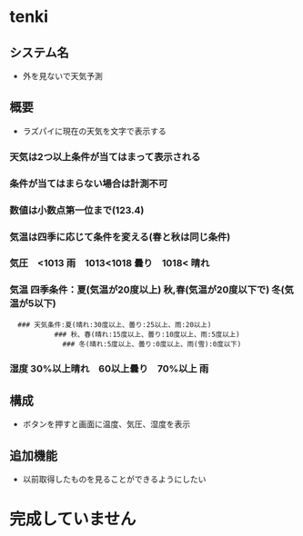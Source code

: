 # tenki

## システム名
* 外を見ないで天気予測
## 概要
*  ラズパイに現在の天気を文字で表示する

### 天気は2つ以上条件が当てはまって表示される
### 条件が当てはまらない場合は計測不可

### 数値は小数点第一位まで(123.4)
### 気温は四季に応じて条件を変える(春と秋は同じ条件)


### 気圧　<1013 雨　1013<1018 曇り　1018< 晴れ

### 気温  四季条件：夏(気温が20度以上) 秋,春(気温が20度以下で) 冬(気温が5以下)
      
      ### 天気条件:夏(晴れ:30度以上、曇り:25以上、雨:20以上)
      		   ### 秋、春(晴れ:15度以上、曇り:10度以上、雨:5度以上)
		         ### 冬(晴れ:5度以上、曇り:0度以上、雨(雪):0度以下)

### 湿度  30%以上晴れ　60以上曇り　70%以上 雨



## 構成
* ボタンを押すと画面に温度、気圧、湿度を表示
## 追加機能
* 以前取得したものを見ることができるようにしたい

# 完成していません
